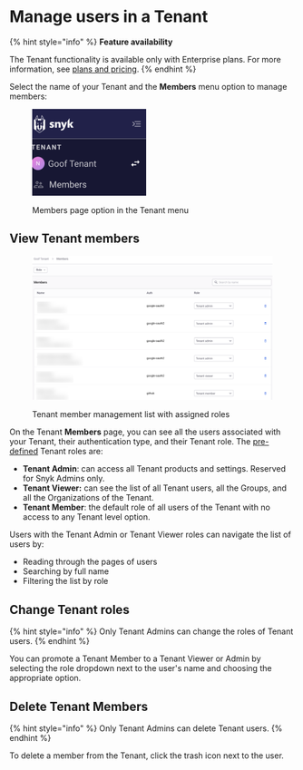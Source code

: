 # Manage users in a Tenant

{% hint style="info" %}
**Feature availability**

The Tenant functionality is available only with Enterprise plans. For more information, see [plans and pricing](https://snyk.io/plans/).&#x20;
{% endhint %}

Select the name of your Tenant and the **Members** menu option to manage members:

<figure><img src="../../../.gitbook/assets/tenant-nav-member.png" alt="Members page option in the Tenant menu" width="201"><figcaption><p>Members page option in the Tenant menu</p></figcaption></figure>

## View Tenant members

<figure><img src="../../../.gitbook/assets/Tenant-member-list.png" alt="Tenant member management list with assigned roles"><figcaption><p>Tenant member management list with assigned roles</p></figcaption></figure>

On the Tenant **Members** page, you can see all the users associated with your Tenant, their authentication type, and their Tenant role. The [pre-defined](../../user-roles/pre-defined-roles.md#role-types) Tenant roles are:

* **Tenant Admin**: can access all Tenant products and settings. Reserved for Snyk Admins only.&#x20;
* **Tenant Viewer:** can see the list of all Tenant users, all the Groups, and all the Organizations of the Tenant.
* **Tenant Member**: the default role of all users of the Tenant with no access to any Tenant level option.

Users with the Tenant Admin or Tenant Viewer roles can navigate the list of users by:

* Reading through the pages of users
* Searching by full name
* Filtering the list by role

## Change Tenant roles

{% hint style="info" %}
Only Tenant Admins can change the roles of Tenant users.
{% endhint %}

You can promote a Tenant Member to a Tenant Viewer or Admin by selecting the role dropdown next to the user's name and choosing the appropriate option.

## Delete Tenant Members

{% hint style="info" %}
Only Tenant Admins can delete Tenant users.
{% endhint %}

To delete a member from the Tenant, click the trash icon next to the user.
